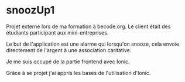 # snoozUp1

Projet externe lors de ma formation à becode.org. Le client était des étudiants participant aux mini-entreprises.

Le but de l'application est une alarme qui lorsqu'on snooze, cela envoie directement de l'argent à une association caritative.

Je me suis occupé de la partie frontend avec Ionic.

Grâce à se projet j'ai appris les bases de l'utilisation d'Ionic.
